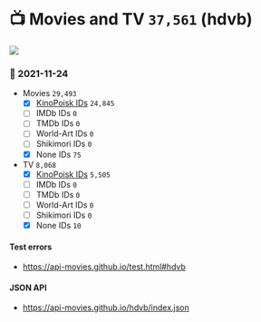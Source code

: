 # :tv: Movies and TV `37,561` (hdvb)

<a href="https://API-Movies.github.io"><img src="https://API-Movies.github.io/banner.png?cache"></a>

### :date: 2021-11-24
- Movies `29,493`
  - [x] <a href="https://API-Movies.github.io/hdvb/movie_kinopoisk_ids.json">KinoPoisk IDs</a> `24,845`
  - [ ] IMDb IDs `0`
  - [ ] TMDb IDs `0`
  - [ ] World-Art IDs `0`
  - [ ] Shikimori IDs `0`
  - [x] None IDs `75`
- TV `8,068`
  - [x] <a href="https://API-Movies.github.io/hdvb/tv_kinopoisk_ids.json">KinoPoisk IDs</a> `5,505`
  - [ ] IMDb IDs `0`
  - [ ] TMDb IDs `0`
  - [ ] World-Art IDs `0`
  - [ ] Shikimori IDs `0`
  - [x] None IDs `10`
#### Test errors
- <a href='https://api-movies.github.io/test.html#hdvb'>https://api-movies.github.io/test.html#hdvb</a>
#### JSON API
- <a href='https://api-movies.github.io/hdvb/index.json'>https://api-movies.github.io/hdvb/index.json</a>
